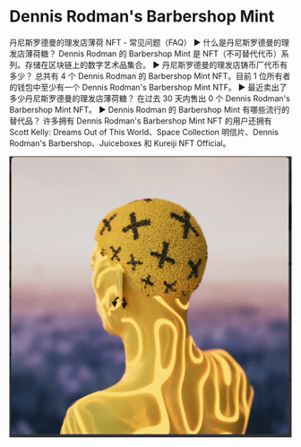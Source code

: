 # Dennis Rodman's Barbershop Mint

丹尼斯罗德曼的理发店薄荷 NFT - 常见问题（FAQ）
▶ 什么是丹尼斯罗德曼的理发店薄荷糖？
Dennis Rodman 的 Barbershop Mint 是 NFT（不可替代代币）系列。存储在区块链上的数字艺术品集合。
▶ 丹尼斯罗德曼的理发店铸币厂代币有多少？
总共有 4 个 Dennis Rodman 的 Barbershop Mint NFT。目前 1 位所有者的钱包中至少有一个 Dennis Rodman's Barbershop Mint NTF。
▶ 最近卖出了多少丹尼斯罗德曼的理发店薄荷糖？
在过去 30 天内售出 0 个 Dennis Rodman's Barbershop Mint NFT。
▶ Dennis Rodman 的 Barbershop Mint 有哪些流行的替代品？
许多拥有 Dennis Rodman's Barbershop Mint NFT 的用户还拥有 Scott Kelly: Dreams Out of This World、Space Collection 明信片、Dennis Rodman's Barbershop、Juiceboxes 和 Kureiji NFT Official。

![nft](微信截图_20220902214338.png)
